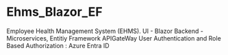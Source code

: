 # Ehms_Blazor_EF
Employee Health Management System (EHMS). UI - Blazor Backend - Microservices, Entitiy Framework APIGateWay User Authentication and Role Based Authorization : Azure Entra ID
